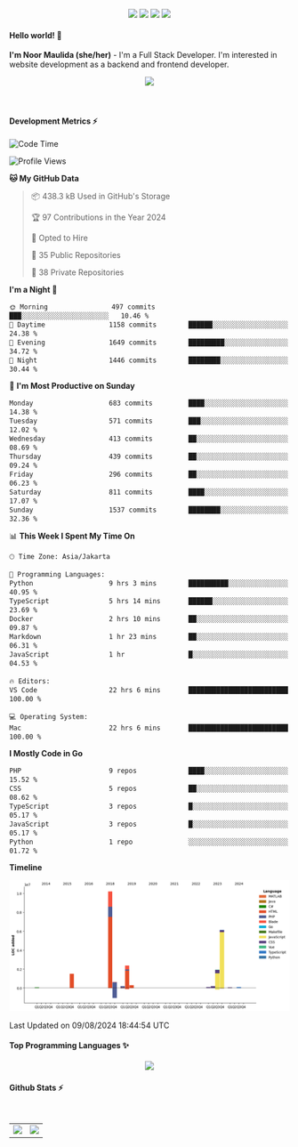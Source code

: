 <p align="center">
  <img src="https://dev.discordprofiles.me/badge/status/814439552055771206?simple=true">
  <img src="https://dev.discordprofiles.me/badge/playing/814439552055771206">
  <img src="https://dev.discordprofiles.me/badge/vscode/814439552055771206">
  <img src="https://dev.discordprofiles.me/badge/spotify/814439552055771206">
</p>

#### Hello world! 👋
**I'm Noor Maulida (she/her)** - I'm a Full Stack Developer. I'm interested in website development as a backend and frontend developer.

<p align="center">
  <img src="https://skillicons.dev/icons?i=go,php,laravel,nodejs,vue,express,ruby,python,mongodb,docker,aws,gcp" />
</p>
<br>

#### Development Metrics ⚡
<!--START_SECTION:waka-->
![Code Time](http://img.shields.io/badge/Code%20Time-395%20hrs%2023%20mins-blue)

![Profile Views](http://img.shields.io/badge/Profile%20Views-5-blue)

**🐱 My GitHub Data** 

> 📦 438.3 kB Used in GitHub's Storage 
 > 
> 🏆 97 Contributions in the Year 2024
 > 
> 💼 Opted to Hire
 > 
> 📜 35 Public Repositories 
 > 
> 🔑 38 Private Repositories 
 > 
**I'm a Night 🦉** 

```text
🌞 Morning                497 commits         ███░░░░░░░░░░░░░░░░░░░░░░   10.46 % 
🌆 Daytime                1158 commits        ██████░░░░░░░░░░░░░░░░░░░   24.38 % 
🌃 Evening                1649 commits        █████████░░░░░░░░░░░░░░░░   34.72 % 
🌙 Night                  1446 commits        ████████░░░░░░░░░░░░░░░░░   30.44 % 
```
📅 **I'm Most Productive on Sunday** 

```text
Monday                   683 commits         ████░░░░░░░░░░░░░░░░░░░░░   14.38 % 
Tuesday                  571 commits         ███░░░░░░░░░░░░░░░░░░░░░░   12.02 % 
Wednesday                413 commits         ██░░░░░░░░░░░░░░░░░░░░░░░   08.69 % 
Thursday                 439 commits         ██░░░░░░░░░░░░░░░░░░░░░░░   09.24 % 
Friday                   296 commits         ██░░░░░░░░░░░░░░░░░░░░░░░   06.23 % 
Saturday                 811 commits         ████░░░░░░░░░░░░░░░░░░░░░   17.07 % 
Sunday                   1537 commits        ████████░░░░░░░░░░░░░░░░░   32.36 % 
```


📊 **This Week I Spent My Time On** 

```text
🕑︎ Time Zone: Asia/Jakarta

💬 Programming Languages: 
Python                   9 hrs 3 mins        ██████████░░░░░░░░░░░░░░░   40.95 % 
TypeScript               5 hrs 14 mins       ██████░░░░░░░░░░░░░░░░░░░   23.69 % 
Docker                   2 hrs 10 mins       ██░░░░░░░░░░░░░░░░░░░░░░░   09.87 % 
Markdown                 1 hr 23 mins        ██░░░░░░░░░░░░░░░░░░░░░░░   06.31 % 
JavaScript               1 hr                █░░░░░░░░░░░░░░░░░░░░░░░░   04.53 % 

🔥 Editors: 
VS Code                  22 hrs 6 mins       █████████████████████████   100.00 % 

💻 Operating System: 
Mac                      22 hrs 6 mins       █████████████████████████   100.00 % 
```

**I Mostly Code in Go** 

```text
PHP                      9 repos             ████░░░░░░░░░░░░░░░░░░░░░   15.52 % 
CSS                      5 repos             ██░░░░░░░░░░░░░░░░░░░░░░░   08.62 % 
TypeScript               3 repos             █░░░░░░░░░░░░░░░░░░░░░░░░   05.17 % 
JavaScript               3 repos             █░░░░░░░░░░░░░░░░░░░░░░░░   05.17 % 
Python                   1 repo              ░░░░░░░░░░░░░░░░░░░░░░░░░   01.72 % 
```



**Timeline**

![Lines of Code chart](https://raw.githubusercontent.com/noormaulida/noormaulida/main/assets/bar_graph.png)


 Last Updated on 09/08/2024 18:44:54 UTC
<!--END_SECTION:waka-->

#### Top Programming Languages ✨
<p align="center">
  <img src="https://api.githubtrends.io/user/svg/noormaulida/langs?time_range=one_year&include_private=true&compact=true&theme=dark" />
</p>

#### Github Stats ⚡
<p align="center">
  <table>
    <tr>
      <td>
        <img src="https://github-readme-streak-stats.herokuapp.com?user=noormaulida&theme=react&hide_border=true&mode=weekly" height="180" />
      </td>
      <td>
        <img src="https://github-readme-stats.vercel.app/api?username=noormaulida&theme=react&count_private=true&hide_border=true&line_height=20" height="180"/>
      </td>
    </tr>
</p>
<br>
